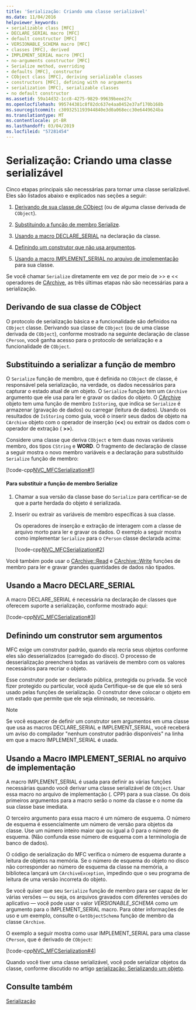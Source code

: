 ```yaml
---
title: 'Serialização: Criando uma classe serializável'
ms.date: 11/04/2016
helpviewer_keywords:
- serializable class [MFC]
- DECLARE_SERIAL macro [MFC]
- default constructor [MFC]
- VERSIONABLE_SCHEMA macro [MFC]
- classes [MFC], derived
- IMPLEMENT_SERIAL macro [MFC]
- no-arguments constructor [MFC]
- Serialize method, overriding
- defaults [MFC], constructor
- CObject class [MFC], deriving serializable classes
- constructors [MFC], defining with no arguments
- serialization [MFC], serializable classes
- no default constructor
ms.assetid: 59a14d32-1cc8-4275-9829-99639beee27c
ms.openlocfilehash: 995744381c8f82dc637e4aa0452e37af170b168b
ms.sourcegitcommit: c3093251193944840e3d0a068ecc30e6449624ba
ms.translationtype: MT
ms.contentlocale: pt-BR
ms.lasthandoff: 03/04/2019
ms.locfileid: "57281454"
---
```

# <a name="serialization-making-a-serializable-class"></a>Serialização: Criando uma classe serializável

Cinco etapas principais são necessárias para tornar uma classe serializável. Eles são listados abaixo e explicados nas seções a seguir:

1. [Derivando de sua classe de CObject](#_core_deriving_your_class_from_cobject) (ou de alguma classe derivada de `CObject`).

1. [Substituindo a função de membro Serialize](#_core_overriding_the_serialize_member_function).

1. [Usando a macro DECLARE_SERIAL](#_core_using_the_declare_serial_macro) na declaração da classe.

1. [Definindo um construtor que não usa argumentos](#_core_defining_a_constructor_with_no_arguments).

1. [Usando a macro IMPLEMENT_SERIAL no arquivo de implementação](#_core_using_the_implement_serial_macro_in_the_implementation_file) para sua classe.

Se você chamar `Serialize` diretamente em vez de por meio de >> e << operadores de [CArchive](../mfc/reference/carchive-class.md), as três últimas etapas não são necessárias para a serialização.

##  <a name="_core_deriving_your_class_from_cobject"></a> Derivando de sua classe de CObject

O protocolo de serialização básica e a funcionalidade são definidos na `CObject` classe. Derivando sua classe de `CObject` (ou de uma classe derivada de `CObject`), conforme mostrado na seguinte declaração de classe `CPerson`, você ganha acesso para o protocolo de serialização e a funcionalidade de `CObject`.

##  <a name="_core_overriding_the_serialize_member_function"></a> Substituindo a serializar a função de membro

O `Serialize` função de membro, que é definida no `CObject` de classe, é responsável pela serialização, na verdade, os dados necessários para capturar o estado atual de um objeto. O `Serialize` função tem um `CArchive` argumento que ele usa para ler e gravar os dados do objeto. O [CArchive](../mfc/reference/carchive-class.md) objeto tem uma função de membro `IsStoring`, que indica se `Serialize` é armazenar (gravação de dados) ou carregar (leitura de dados). Usando os resultados de `IsStoring` como guia, você o inserir seus dados de objeto na `CArchive` objeto com o operador de inserção (**<\<**) ou extrair os dados com o operador de extração ( **>>**).

Considere uma classe que deriva `CObject` e tem duas novas variáveis membro, dos tipos `CString` e **WORD**. O fragmento de declaração de classe a seguir mostra o novo membro variáveis e a declaração para substituído `Serialize` função de membro:

[!code-cpp[NVC_MFCSerialization#1](../mfc/codesnippet/cpp/serialization-making-a-serializable-class_1.h)]

#### <a name="to-override-the-serialize-member-function"></a>Para substituir a função de membro Serialize

1. Chamar a sua versão da classe base do `Serialize` para certificar-se de que a parte herdada do objeto é serializada.

1. Inserir ou extrair as variáveis de membro específicas à sua classe.

   Os operadores de inserção e extração de interagem com a classe de arquivo morto para ler e gravar os dados. O exemplo a seguir mostra como implementar `Serialize` para o `CPerson` classe declarada acima:

   [!code-cpp[NVC_MFCSerialization#2](../mfc/codesnippet/cpp/serialization-making-a-serializable-class_2.cpp)]

Você também pode usar o [CArchive::Read](../mfc/reference/carchive-class.md#read) e [CArchive::Write](../mfc/reference/carchive-class.md#write) funções de membro para ler e gravar grandes quantidades de dados não tipados.

##  <a name="_core_using_the_declare_serial_macro"></a> Usando a Macro DECLARE_SERIAL

A macro DECLARE_SERIAL é necessária na declaração de classes que oferecem suporte a serialização, conforme mostrado aqui:

[!code-cpp[NVC_MFCSerialization#3](../mfc/codesnippet/cpp/serialization-making-a-serializable-class_3.h)]

##  <a name="_core_defining_a_constructor_with_no_arguments"></a> Definindo um construtor sem argumentos

MFC exige um construtor padrão, quando ela recria seus objetos conforme eles são desserializados (carregado do disco). O processo de desserialização preencherá todas as variáveis de membro com os valores necessários para recriar o objeto.

Esse construtor pode ser declarado pública, protegida ou privada. Se você fizer protegido ou particular, você ajuda Certifique-se de que ele só será usado pelas funções de serialização. O construtor deve colocar o objeto em um estado que permite que ele seja eliminado, se necessário.

> [!NOTE]
>  Se você esquecer de definir um construtor sem argumentos em uma classe que usa as macros DECLARE_SERIAL e IMPLEMENT_SERIAL, você receberá um aviso do compilador "nenhum construtor padrão disponíveis" na linha em que a macro IMPLEMENT_SERIAL é usada.

##  <a name="_core_using_the_implement_serial_macro_in_the_implementation_file"></a> Usando a Macro IMPLEMENT_SERIAL no arquivo de implementação

A macro IMPLEMENT_SERIAL é usada para definir as várias funções necessárias quando você derivar uma classe serializável de `CObject`. Usar essa macro no arquivo de implementação (. CPP) para a sua classe. Os dois primeiros argumentos para a macro serão o nome da classe e o nome da sua classe base imediata.

O terceiro argumento para essa macro é um número de esquema. O número de esquema é essencialmente um número de versão para objetos da classe. Use um número inteiro maior que ou igual a 0 para o número de esquema. (Não confunda esse número de esquema com a terminologia de banco de dados).

O código de serialização do MFC verifica o número de esquema durante a leitura de objetos na memória. Se o número de esquema do objeto no disco não corresponder ao número de esquema da classe na memória, a biblioteca lançará um `CArchiveException`, impedindo que o seu programa de leitura de uma versão incorreta do objeto.

Se você quiser que seu `Serialize` função de membro para ser capaz de ler várias versões — ou seja, os arquivos gravados com diferentes versões do aplicativo — você pode usar o valor *VERSIONABLE_SCHEMA* como um argumento para o IMPLEMENT_SERIAL macro. Para obter informações de uso e um exemplo, consulte o `GetObjectSchema` função de membro da classe `CArchive`.

O exemplo a seguir mostra como usar IMPLEMENT_SERIAL para uma classe `CPerson`, que é derivado de `CObject`:

[!code-cpp[NVC_MFCSerialization#4](../mfc/codesnippet/cpp/serialization-making-a-serializable-class_4.cpp)]

Quando você tiver uma classe serializável, você pode serializar objetos da classe, conforme discutido no artigo [serialização: Serializando um objeto](../mfc/serialization-serializing-an-object.md).

## <a name="see-also"></a>Consulte também

[Serialização](../mfc/serialization-in-mfc.md)
